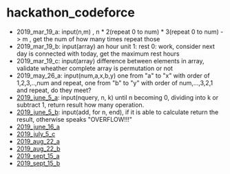 # hackathon_codeforce
- 2019_mar_19_a: input(n,m) , n * 2(repeat 0 to num) * 3(repeat 0 to num) -> m , get the num of how many times repeat those
- 2019_mar_19_b: input(array) an hour unit 1: rest 0: work, consider next day is connected with today, get the maximum rest hours
- 2019_mar_19_c: input(array) difference between elements in array, validate wheather complete array is permutation or not
- 2019_may_26_a: input(num,a,x,b,y) one from "a" to "x" with order of 1,2,3,..,num and repeat, one from "b" to "y" with order of num,...,3,2,1 and repeat, do they meet?
- [2019_june_5_a](https://codeforces.com/contest/1175/problem/A): input(nquery, n, k) until n becoming 0, dividing into k or subtract 1, return result how many operation.
- [2019_june_5_b](https://codeforces.com/contest/1175/problem/B): input(add, for n, end), if it is able to calculate return the result, otherwise speaks "OVERFLOW!!!"
- [2019_june_16_a](https://codeforces.com/contest/1181/problem/A)
- [2019_july_5_c](http://codeforces.com/contest/1189/problem/C)
- [2019_aug_22_a](http://codeforces.com/contest/1207/problem/A)
- [2019_aug_22_b](http://codeforces.com/contest/1207/problem/B)
- [2019_sept_15_a](http://codeforces.com/contest/1215/problem/A)
- [2019_sept_15_b](http://codeforces.com/contest/1215/problem/B)
